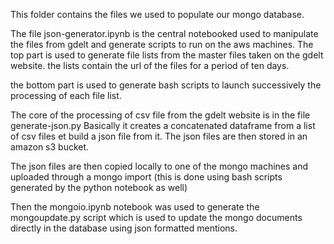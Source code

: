 This folder contains the files we used to populate our mongo database.

The file json-generator.ipynb is the central notebooked used to manipulate the files from gdelt and generate scripts to run on the aws machines.
The top part is used to generate file lists from the master files taken on the gdelt website. the lists contain the url of the files for a period of ten days.

the bottom part is used to generate bash scripts to launch successively the processing of each file list.

The core of the processing of csv file from the gdelt website is in the file generate-json.py
Basically it creates a concatenated dataframe from a list of csv files et build a json file from it. The json files are then stored in an amazon s3 bucket.

The json files are then copied locally to one of the mongo machines and uploaded through a mongo import (this is done using bash scripts generated by the python notebook as well)

Then the mongoio.ipynb notebook was used to generate the mongoupdate.py script which is used to update the mongo documents directly in the database using json formatted mentions.
